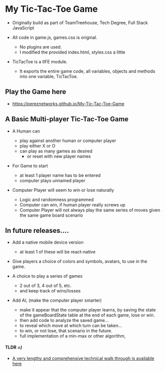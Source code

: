 # My Tic-Tac-Toe Game

  - Originally build as part of TeamTreehouse, Tech Degree, Full Stack JavaScript

  - All code in game.js, games.css is original.
    - No plugins are used.
    - I modified the provided index.html, styles.css a little

  - TicTacToe is a IIFE module.
    - It exports the entire game code, all variables, objects and methods into one variable, TicTacToe.

## Play the Game here

  - https://pereznetworks.github.io/My-Tic-Tac-Toe-Game
  
## A Basic Multi-player Tic-Tac-Toe Game

  - A Human can
    - play against another human or computer player
    - play either X or O
    - can play as many games as desired
      - or reset with new player names

  - For Game to start
    - at least 1 player name has to be entered
    - computer plays unnamed player

  - Computer Player will seem to win or lose naturally
    - Logic and randomness programmed
    - Computer can win, if human player really screws up
    - Computer Player will not always play the same series of moves given the same game board scenario

## In future releases....

  - Add a native mobile device version
    - at least 1 of these will be react-native

  - Give players a choice of colors and symbols, avatars, to use in the game.

  - A choice to play a series of games
    - 2 out of 3, 4 out of 5, etc.
    - and keep track of wins/losses

  - Add AI, (make the computer player smarter)
    - make it appear that the computer player learns, by saving the state of the gameBoardState table at the end of each game, lose or win.
     - then add code to analyze the saved game...
      - to reveal which move at which turn can be taken...
      - to win, or not lose, that scenario in the future.
    - full implementation of a min-max or other algorithm,

#### TLDR *=)*
  - [A very lengthy and comprehensive technical walk through is available here](TechnicalReadme.md)
